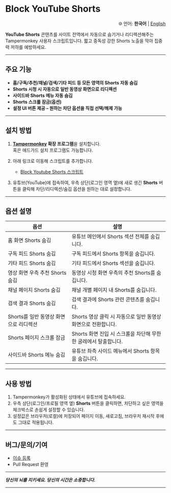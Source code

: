 # Block YouTube Shorts

<p align="right">
🌐 언어: 
<strong>한국어</strong> |
<a href="README.en.md">English</a>
</p>

**YouTube Shorts** 콘텐츠를 사이트 전역에서 자동으로 숨기거나 리디렉션해주는 Tampermonkey 사용자 스크립트입니다.
짧고 중독성 강한 Shorts 노출을 막아 집중력 저하를 예방하세요.

---

## 주요 기능

* **홈/구독/추천/채널/검색/기타 피드 등 모든 영역의 Shorts 자동 숨김**
* **Shorts 시청 시 자동으로 일반 동영상 화면으로 리디렉션**
* **사이드바 Shorts 메뉴 자동 숨김**
* **Shorts 스크롤 잠금(옵션)**
* **설정 UI 버튼 제공 – 원하는 차단 옵션을 직접 선택/해제 가능**

---

## 설치 방법

1. **[Tampermonkey](https://www.tampermonkey.net/) 확장 프로그램**을 설치합니다. <br> 혹은 애드가드 설치 프로그램도 가능합니다.

2. 아래 링크로 이동해 스크립트를 추가합니다.

   * [Block Youtube Shorts 스크립트](https://update.greasyfork.org/scripts/547991/Block%20Youtube%20Shorts.user.js)

3. 유튜브(YouTube)에 접속하여, 우측 상단(로그인 영역 옆)에 새로 생긴 **Shorts** 버튼을 클릭해
   차단/리디렉션/숨김 옵션을 원하는 대로 설정합니다.

---

## 옵션 설명

| 옵션                       | 설명                                            |
| ------------------------ | --------------------------------------------- |
| 홈 화면 Shorts 숨김           | 유튜브 메인에서 Shorts 섹션 전체를 숨깁니다.               |
| 구독 피드 Shorts 숨김          | 구독 피드에서 Shorts 항목을 숨깁니다.       |
| 기타 피드 Shorts 숨김          | 기타 피드에서 Shorts 섹션을 숨깁니다.             |
| 영상 화면 우측 추천 Shorts 숨김    | 동영상 시청 화면 우측의 추천 Shorts를 숨깁니다.         |
| 채널 페이지 Shorts 숨김         | 채널 개별 페이지 내 Shorts를 숨깁니다.           |
| 검색 결과 Shorts 숨김          | 검색 결과에 Shorts 관련 콘텐츠를 숨깁니다.                   |
| Shorts를 일반 동영상 화면으로 리디렉션 | Shorts 영상 클릭 시 자동으로 일반 동영상 화면으로 전환합니다. |
| Shorts 페이지 스크롤 잠금        | Shorts 화면 진입 시 스크롤을 차단해 무한한 굴레에서 탈출합니다.      |
| 사이드바 Shorts 메뉴 숨김        | 유튜브 좌측 사이드 메뉴에서 Shorts 항목을 숨깁니다.         |

---

## 사용 방법

1. Tampermonkey가 활성화된 상태에서 유튜브에 접속하세요.
2. 우측 상단(로그인/프로필 영역 옆) **Shorts** 버튼을 클릭하면,
   차단하고 싶은 영역을 체크박스로 손쉽게 설정할 수 있습니다.
3. 설정값은 브라우저(로컬)에 저장되어 페이지 이동, 새로고침, 브라우저 재시작 후에도 그대로 적용됩니다.

---

## 버그/문의/기여

* [이슈 등록](https://github.com/onetwohour/Block-YouTube-Shorts/issues)
* Pull Request 환영

---

**_당신의 뇌를 지키세요. 당신의 시간은 소중합니다._**

---
